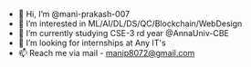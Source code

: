- 👋 Hi, I’m @mani-prakash-007
- 👀 I’m interested in ML/AI/DL/DS/QC/Blockchain/WebDesign
- 🌱 I’m currently studying CSE-3 rd year @AnnaUniv-CBE 
- 💞️ I’m looking for internships at Any IT's
- 📫 Reach me via mail - manip8072@gmail.com

<!---
mani-prakash-007/mani-prakash-007 is a ✨ special ✨ repository because its `README.md` (this file) appears on your GitHub profile.
You can click the Preview link to take a look at your changes.
--->
